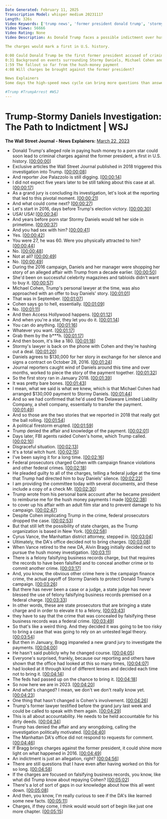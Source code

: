 ```yaml
---
Date Generated: February 11, 2025
Transcription Model: whisper medium 20231117
Length: 326s
Video Keywords: ['trump news', 'former president donald trump', 'stormy daniels', 'trump stormy daniels investigation', 'trump indictment', 'donald trump', 'donald trump indictment', 'us news', 'donald trump arrest', 'donald trump arrested', 'donald trump to be arrested', 'is donald trump getting arrested', 'michael cohen', 'trump news today', 'michael cohen hearing', 'will trump get arrested', 'trump hush money', 'trump stormy daniels', 'trumps hush money', 'president arrest', 'path to a possible indictment', 'wsj', 'usnews']
Video Views: 56666
Video Rating: None
Video Description: As Donald Trump faces a possible indictment over hush-money allegedly paid to Stormy Daniels, WSJ’s Joe Palazzolo—one of the reporters whose initial articles triggered the investigation—walks through the alleged crime and events that could culminate in criminal charges against the former president.

The charges would mark a first in U.S. history.

0:00 Could Donald Trump be the first former president accused of criminal charges?
0:31 Background on events surrounding Stormy Daniels, Michael Cohen and Donald Trump
1:59 The fallout so far from the hush-money payment
4:08 Will charges be brought against the former president?

News Explainers
Some days the high-speed news cycle can bring more questions than answers. WSJ’s news explainers break down the day's biggest stories into bite-size pieces to help you make sense of the news.

#Trump #TrumpArrest #WSJ
---
```


# Trump-Stormy Daniels Investigation: The Path to Indictment | WSJ
**The Wall Street Journal - News Explainers:** [March 22, 2023](https://www.youtube.com/watch?v=wSAL95zMlWs)
*  Donald Trump's alleged role in paying hush money to a porn star could soon lead to criminal charges against the former president, a first in U.S. history. [[00:00:00](https://www.youtube.com/watch?v=wSAL95zMlWs&t=0.0s)]
*  Exclusive articles the Wall Street Journal published in 2018 triggered this investigation into Trump. [[00:00:08](https://www.youtube.com/watch?v=wSAL95zMlWs&t=8.94s)]
*  And reporter Joe Palazzolo is still digging. [[00:00:14](https://www.youtube.com/watch?v=wSAL95zMlWs&t=14.48s)]
*  I did not expect five years later to be still talking about this case at all. [[00:00:17](https://www.youtube.com/watch?v=wSAL95zMlWs&t=17.1s)]
*  As a grand jury is concluding its investigation, let's look at the reporting that led to this pivotal moment. [[00:00:21](https://www.youtube.com/watch?v=wSAL95zMlWs&t=21.72s)]
*  And what could come next? [[00:00:27](https://www.youtube.com/watch?v=wSAL95zMlWs&t=27.560000000000002s)]
*  Let's start in 2016, days before Trump's election victory. [[00:00:30](https://www.youtube.com/watch?v=wSAL95zMlWs&t=30.8s)]
*  USA! USA! [[00:00:34](https://www.youtube.com/watch?v=wSAL95zMlWs&t=34.76s)]
*  And years before porn star Stormy Daniels would tell her side in primetime. [[00:00:37](https://www.youtube.com/watch?v=wSAL95zMlWs&t=37.04s)]
*  And you had sex with him? [[00:00:41](https://www.youtube.com/watch?v=wSAL95zMlWs&t=41.56s)]
*  Yes. [[00:00:42](https://www.youtube.com/watch?v=wSAL95zMlWs&t=42.64s)]
*  You were 27, he was 60. Were you physically attracted to him? [[00:00:44](https://www.youtube.com/watch?v=wSAL95zMlWs&t=44.519999999999996s)]
*  No. [[00:00:48](https://www.youtube.com/watch?v=wSAL95zMlWs&t=48.16s)]
*  Not at all? [[00:00:49](https://www.youtube.com/watch?v=wSAL95zMlWs&t=49.120000000000005s)]
*  No. [[00:00:49](https://www.youtube.com/watch?v=wSAL95zMlWs&t=49.760000000000005s)]
*  During the 2016 campaign, Daniels and her manager were shopping her story of an alleged affair with Trump from a decade earlier. [[00:00:50](https://www.youtube.com/watch?v=wSAL95zMlWs&t=50.519999999999996s)]
*  She'd been on successful celebrity magazines and tabloids didn't want to buy it. [[00:00:57](https://www.youtube.com/watch?v=wSAL95zMlWs&t=57.12s)]
*  Michael Cohen, Trump's personal lawyer at the time, was also approached with an offer to buy Daniels' story. [[00:01:01](https://www.youtube.com/watch?v=wSAL95zMlWs&t=61.839999999999996s)]
*  That was in September. [[00:01:07](https://www.youtube.com/watch?v=wSAL95zMlWs&t=67.72s)]
*  Cohen says go to hell, essentially. [[00:01:09](https://www.youtube.com/watch?v=wSAL95zMlWs&t=69.08s)]
*  No. [[00:01:11](https://www.youtube.com/watch?v=wSAL95zMlWs&t=71.6s)]
*  And then Access Hollywood happens. [[00:01:12](https://www.youtube.com/watch?v=wSAL95zMlWs&t=72.52s)]
*  And when you're a star, they let you do it. [[00:01:14](https://www.youtube.com/watch?v=wSAL95zMlWs&t=74.24s)]
*  You can do anything. [[00:01:16](https://www.youtube.com/watch?v=wSAL95zMlWs&t=76.28s)]
*  Whatever you want. [[00:01:17](https://www.youtube.com/watch?v=wSAL95zMlWs&t=77.0s)]
*  Grab them by the b***h. [[00:01:17](https://www.youtube.com/watch?v=wSAL95zMlWs&t=77.68s)]
*  And then boom, it's like a 180. [[00:01:18](https://www.youtube.com/watch?v=wSAL95zMlWs&t=78.88s)]
*  Stormy's lawyer is back on the phone with Cohen and they're hashing out a deal. [[00:01:20](https://www.youtube.com/watch?v=wSAL95zMlWs&t=80.68s)]
*  Daniels agrees to $130,000 for her story in exchange for her silence and signs a contract on October 28, 2016. [[00:01:24](https://www.youtube.com/watch?v=wSAL95zMlWs&t=84.52000000000001s)]
*  Journal reporters caught wind of Daniels around this time and over months, worked to piece the story of the payment together. [[00:01:32](https://www.youtube.com/watch?v=wSAL95zMlWs&t=92.76s)]
*  So the first story ran in January 2018. [[00:01:39](https://www.youtube.com/watch?v=wSAL95zMlWs&t=99.88000000000001s)]
*  It was pretty bare bones. [[00:01:43](https://www.youtube.com/watch?v=wSAL95zMlWs&t=103.08000000000001s)]
*  I mean, what we said is what we knew, which is that Michael Cohen had arranged $130,000 payment to Stormy Daniels. [[00:01:44](https://www.youtube.com/watch?v=wSAL95zMlWs&t=104.12s)]
*  And so we had confirmed that he'd used the Delaware Limited Liability Company, a shell company, essentially to transfer the payment. [[00:01:49](https://www.youtube.com/watch?v=wSAL95zMlWs&t=109.56s)]
*  And so those are the two stories that we reported in 2018 that really got the ball rolling. [[00:01:54](https://www.youtube.com/watch?v=wSAL95zMlWs&t=114.84s)]
*  A political firestorm erupted. [[00:01:59](https://www.youtube.com/watch?v=wSAL95zMlWs&t=119.12s)]
*  Trump denied the affair and knowledge of the payment. [[00:02:01](https://www.youtube.com/watch?v=wSAL95zMlWs&t=121.4s)]
*  Days later, FBI agents raided Cohen's home, which Trump called. [[00:02:10](https://www.youtube.com/watch?v=wSAL95zMlWs&t=130.04s)]
*  Disgraceful situation. [[00:02:13](https://www.youtube.com/watch?v=wSAL95zMlWs&t=133.92000000000002s)]
*  It's a total witch hunt. [[00:02:15](https://www.youtube.com/watch?v=wSAL95zMlWs&t=135.32s)]
*  I've been saying it for a long time. [[00:02:16](https://www.youtube.com/watch?v=wSAL95zMlWs&t=136.4s)]
*  Federal prosecutors charged Cohen with campaign finance violations and other federal crimes. [[00:02:18](https://www.youtube.com/watch?v=wSAL95zMlWs&t=138.08s)]
*  He pleaded guilty to all of the charges, telling a federal judge at the time that Trump had directed him to buy Daniels' silence. [[00:02:22](https://www.youtube.com/watch?v=wSAL95zMlWs&t=142.96s)]
*  I am providing the committee today with several documents, and these include a copy of a check Mr. [[00:02:30](https://www.youtube.com/watch?v=wSAL95zMlWs&t=150.56s)]
*  Trump wrote from his personal bank account after he became president to reimburse me for the hush money payments I made [[00:02:38](https://www.youtube.com/watch?v=wSAL95zMlWs&t=158.16000000000003s)]
*  to cover up his affair with an adult film star and to prevent damage to his campaign. [[00:02:47](https://www.youtube.com/watch?v=wSAL95zMlWs&t=167.48s)]
*  Despite Cohen implicating Trump in the crime, federal prosecutors dropped the case. [[00:02:53](https://www.youtube.com/watch?v=wSAL95zMlWs&t=173.84s)]
*  But that still left the possibility of state charges, as the Trump organization is based in New York. [[00:02:58](https://www.youtube.com/watch?v=wSAL95zMlWs&t=178.67999999999998s)]
*  Cyrus Vance, the Manhattan district attorney, stepped in. [[00:03:04](https://www.youtube.com/watch?v=wSAL95zMlWs&t=184.76s)]
*  Ultimately, the DA's office decided not to bring charges. [[00:03:08](https://www.youtube.com/watch?v=wSAL95zMlWs&t=188.04s)]
*  When Vance retired to the new DA, Alvin Bragg initially decided not to pursue the hush money investigation. [[00:03:11](https://www.youtube.com/watch?v=wSAL95zMlWs&t=191.36s)]
*  There is a felony falsifying business records charge, but that requires the records to have been falsified and to conceal another crime or to commit another crime. [[00:03:17](https://www.youtube.com/watch?v=wSAL95zMlWs&t=197.56s)]
*  And, you know, the obvious other crime here is the campaign finance crime, the actual payoff of Stormy Daniels to protect Donald Trump's campaign. [[00:03:26](https://www.youtube.com/watch?v=wSAL95zMlWs&t=206.84s)]
*  But there has never been a case or a judge, a state judge has never blessed the use of felony falsifying business records premised on a federal charge. [[00:03:33](https://www.youtube.com/watch?v=wSAL95zMlWs&t=213.52s)]
*  In other words, these are state prosecutors that are bringing a state charge and in order to elevate it to a felony, [[00:03:43](https://www.youtube.com/watch?v=wSAL95zMlWs&t=223.28s)]
*  they have to say that the crime that was concealed by falsifying these business records was a federal crime. [[00:03:49](https://www.youtube.com/watch?v=wSAL95zMlWs&t=229.08s)]
*  So that's like a weird thing. And they decided it was going to be too risky to bring a case that was going to rely on an untested legal theory. [[00:03:54](https://www.youtube.com/watch?v=wSAL95zMlWs&t=234.44s)]
*  But then in January, Bragg impaneled a new grand jury to investigate the payments. [[00:04:00](https://www.youtube.com/watch?v=wSAL95zMlWs&t=240.4s)]
*  He hasn't said publicly why he changed course. [[00:04:05](https://www.youtube.com/watch?v=wSAL95zMlWs&t=245.04000000000002s)]
*  Everyone's surprised, frankly, because our reporting and others have shown that the office had looked at this so many times, [[00:04:07](https://www.youtube.com/watch?v=wSAL95zMlWs&t=247.52s)]
*  had looked at it through kind of different lenses and decided each time not to bring it. [[00:04:14](https://www.youtube.com/watch?v=wSAL95zMlWs&t=254.32000000000002s)]
*  The feds had passed up on the chance to bring it. [[00:04:18](https://www.youtube.com/watch?v=wSAL95zMlWs&t=258.36s)]
*  So now here we are in 2023. [[00:04:20](https://www.youtube.com/watch?v=wSAL95zMlWs&t=260.28000000000003s)]
*  And what's changed? I mean, we don't we don't really know yet. [[00:04:23](https://www.youtube.com/watch?v=wSAL95zMlWs&t=263.32s)]
*  One thing that hasn't changed is Cohen's involvement. [[00:04:26](https://www.youtube.com/watch?v=wSAL95zMlWs&t=266.40000000000003s)]
*  Trump's former lawyer testified before the grand jury last week and could be called to speak with them again. [[00:04:29](https://www.youtube.com/watch?v=wSAL95zMlWs&t=269.4s)]
*  This is all about accountability. He needs to be held accountable for his dirty deeds. [[00:04:34](https://www.youtube.com/watch?v=wSAL95zMlWs&t=274.64s)]
*  Trump has denied the affair and any wrongdoing, calling the investigation politically motivated. [[00:04:40](https://www.youtube.com/watch?v=wSAL95zMlWs&t=280.28s)]
*  The Manhattan DA's office did not respond to requests for comment. [[00:04:46](https://www.youtube.com/watch?v=wSAL95zMlWs&t=286.03999999999996s)]
*  If Bragg brings charges against the former president, it could shine more light on what happened in 2016. [[00:04:49](https://www.youtube.com/watch?v=wSAL95zMlWs&t=289.59999999999997s)]
*  An indictment is just an allegation, right? [[00:04:56](https://www.youtube.com/watch?v=wSAL95zMlWs&t=296.59999999999997s)]
*  There are still questions that I have even after having worked on this for so long. [[00:04:58](https://www.youtube.com/watch?v=wSAL95zMlWs&t=298.6s)]
*  If the charges are focused on falsifying business records, you know, like what did Trump know about repaying Cohen? [[00:05:02](https://www.youtube.com/watch?v=wSAL95zMlWs&t=302.84s)]
*  There's a lot of sort of gaps in our knowledge about how this all went down. [[00:05:08](https://www.youtube.com/watch?v=wSAL95zMlWs&t=308.6s)]
*  And then, you know, I'm really curious to see if the DA's like learned some new facts. [[00:05:11](https://www.youtube.com/watch?v=wSAL95zMlWs&t=311.84000000000003s)]
*  Charges, if they come, I think would would sort of begin like just one more chapter. [[00:05:15](https://www.youtube.com/watch?v=wSAL95zMlWs&t=315.76s)]
